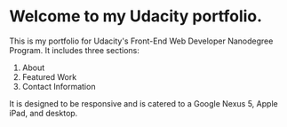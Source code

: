 # Welcome to my Udacity portfolio.

This is my portfolio for Udacity's Front-End Web Developer Nanodegree Program. It includes three sections:

1) About
2) Featured Work
3) Contact Information

It is designed to be responsive and is catered to a Google Nexus 5, Apple iPad, and desktop. 
